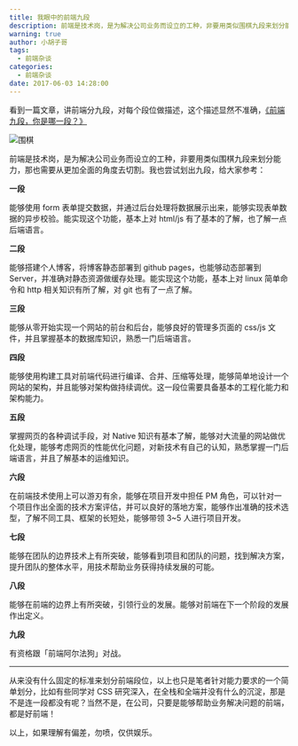 ```yaml
---
title: 我眼中的前端九段
description: 前端是技术岗，是为解决公司业务而设立的工种，非要用类似围棋九段来划分能力，那也需要从更加全面的角度去切割。我也尝试划出九段，给大家参考
warning: true
author: 小胡子哥
tags:
  - 前端杂谈
categories:
  - 前端杂谈
date: 2017-06-03 14:28:00
---
```

看到一篇文章，讲前端分九段，对每个段位做描述，这个描述显然不准确，[《前端九段，你是哪一段？》](http://www.talentbook.cn/main/article/view/html/id/592fd7f4a56da151298b461b?from=timeline&isappinstalled=0)

![围棋](http://www.barretlee.com/blogimgs/2017/06/03/6c0378f8gy1fg804eumiqj20p00dw0vc.jpg)<!--<source src="http://ww1.sinaimg.cn/large/6c0378f8gy1fg804eumiqj20p00dw0vc.jpg">-->

前端是技术岗，是为解决公司业务而设立的工种，非要用类似围棋九段来划分能力，那也需要从更加全面的角度去切割。我也尝试划出九段，给大家参考：

**一段**

能够使用 form 表单提交数据，并通过后台处理将数据展示出来，能够实现表单数据的异步校验。能实现这个功能，基本上对 html/js 有了基本的了解，也了解一点后端语言。

**二段**

能够搭建个人博客，将博客静态部署到 github pages，也能够动态部署到 Server，并准确对静态资源做缓存处理。能实现这个功能，基本上对 linux 简单命令和 http 相关知识有所了解，对 git 也有了一点了解。

**三段**

能够从零开始实现一个网站的前台和后台，能够良好的管理多页面的 css/js 文件，并且掌握基本的数据库知识，熟悉一门后端语言。

**四段**

能够使用构建工具对前端代码进行编译、合并、压缩等处理，能够简单地设计一个网站的架构，并且能够对架构做持续调优。这一段位需要具备基本的工程化能力和架构能力。

**五段**

掌握网页的各种调试手段，对 Native 知识有基本了解，能够对大流量的网站做优化处理，能够考虑网页的性能优化问题，对新技术有自己的认知，熟悉掌握一门后端语言，并且了解基本的运维知识。

**六段**

在前端技术使用上可以游刃有余，能够在项目开发中担任 PM 角色，可以针对一个项目作出全面的技术方案评估，并可以良好的落地方案，能够作出准确的技术选型，了解不同工具、框架的长短处，能够带领 3~5 人进行项目开发。

**七段**

能够在团队的边界技术上有所突破，能够看到项目和团队的问题，找到解决方案，提升团队的整体水平，用技术帮助业务获得持续发展的可能。

**八段**

能够在前端的边界上有所突破，引领行业的发展。能够对前端在下一个阶段的发展作出定义。

**九段**

有资格跟「前端阿尔法狗」对战。

---

从来没有什么固定的标准来划分前端段位，以上也只是笔者针对能力要求的一个简单划分，比如有些同学对 CSS 研究深入，在全栈和全端并没有什么的沉淀，那是不是连一段都没有呢？当然不是，在公司，只要是能够帮助业务解决问题的前端，都是好前端！

以上，如果理解有偏差，勿喷，仅供娱乐。